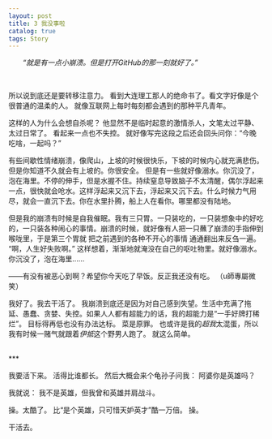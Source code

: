 ```yaml
---
layout: post
title: 3 我没事啦
catalog: true  
tags: Story
---
```


&emsp;&emsp;*“就是有一点小崩溃。但是打开GitHub的那一刻就好了。”*

<br/>

所以说到底还是要转移注意力。
看到大连理工那人的绝命书了。看文字好像是个很普通的温柔的人。
就像互联网上每时每刻都会遇到的那种平凡青年。

这样的人为什么会想自杀呢？
他显然不是临时起意的激情杀人，文笔太过平静、太过日常了。
看起来一点也不失控。
就好像写完这段之后还会回头问你：“今晚吃啥，一起吗？”

有些间歇性情绪崩溃，像爬山，上坡的时候很快乐，下坡的时候内心就充满悲伤。但是你知道不久就会有上坡的。你很安全。
但是有一些就好像溺水。你沉没了，泡在海里。不停的伸手，但是水握不住。持续窒息导致脑子不太清醒，偶尔浮起来一点，很快就会呛水。这样浮起来又沉下去，浮起来又沉下去。什么时候力气用尽，就会一直沉下去。你在水里扑腾，船上人在看你。哪里都没有陆地。

但是我的崩溃有时候是自我催眠。我有三只胃。一只装吃的，一只装想象中的好吃的，一只装各种闹心的事情。崩溃的时候，就好像有人把一只蘸了崩溃的手指伸到喉咙里，于是第三个胃就
把之前遇到的各种不开心的事情
通通翻出来反刍一遍。
“啊，人生好失败啊。”
这样想着，渐渐地就淹没在自己的呕吐物里。就好像溺水。你沉没了，泡在海里……

——有没有被恶心到啊？希望你今天吃了早饭。反正我还没有吃。
（u師專屬微笑）

我好了。我去干活了。
我崩溃到底还是因为对自己感到失望。生活中充满了拖延、愚蠢、贪婪、失控。如果人人都有超能力的话，我的超能力是“一手好牌打稀烂”。
目标得再低也没有办法达标。
菜是原罪。
也或许是我的*超我*太混蛋，所以我有时候一赌气就跟着*伊抵*这个野男人跑了。
就这么简单。

<br/>
***

我要活下来。
活得比谁都长。
然后大概会来个龟孙子问我：
阿婆你是英雄吗？

我就说：
我不是英雄，但我曾和英雄并肩战斗。

操。太酷了。
比“是个英雄，只可惜天妒英才”酷一万倍。
操。

干活去。

<br/>
